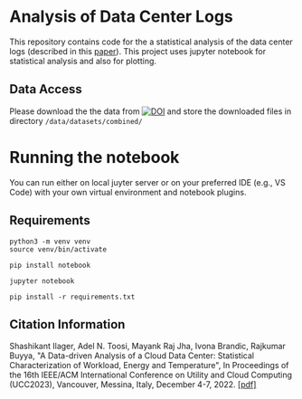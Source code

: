 # Analysis of Data Center Logs
This repository contains code for the a statistical analysis of the data center logs (described in this [paper](http://hpc.ec.tuwien.ac.at/files/UCC_23_data_center_analysis.pdf)). This project uses jupyter notebook for statistical analysis and also for plotting. 

## Data Access

Please download the  the data from [![DOI](https://zenodo.org/badge/DOI/10.5281/zenodo.10069402.svg)](https://zenodo.org/doi/10.5281/zenodo.10069401)
 and store the downloaded files   in directory `/data/datasets/combined/`
 

# Running the  notebook

You can  run either on local juyter server or on your preferred IDE (e.g., VS Code)  with your own virtual environment and notebook plugins. 

## Requirements
```shell
python3 -m venv venv
source venv/bin/activate

pip install notebook

jupyter notebook

pip install -r requirements.txt
```


## Citation Information
Shashikant Ilager, Adel N. Toosi, Mayank Raj Jha, Ivona Brandic, Rajkumar Buyya, "A Data-driven Analysis of a Cloud Data Center: Statistical Characterization of Workload, Energy and Temperature", In Proceedings of the 16th IEEE/ACM International Conference on Utility and Cloud Computing (UCC2023), Vancouver, Messina, Italy, December 4-7, 2022. [[pdf]](http://hpc.ec.tuwien.ac.at/files/UCC_23_data_center_analysis.pdf)